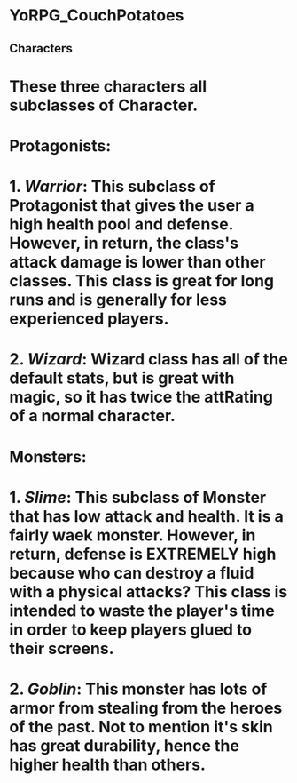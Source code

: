 # YoRPG_CouchPotatoes

## Characters
# These three characters all subclasses of Character.

# Protagonists:
   # 1. *Warrior*: This subclass of Protagonist that gives the user a high health pool and defense. However, in return, the                         class's attack damage is lower than other classes. This class is great for long runs and is generally for                      less experienced players.
   # 2. *Wizard*: Wizard class has all of the default stats, but is great with magic, so it has twice the attRating of a normal character.


# Monsters:
   # 1. *Slime*: This subclass of Monster that has low attack and health. It is a fairly waek monster. However, in return,                       defense is EXTREMELY high because who can destroy a fluid with a physical attacks? This class is intended to waste the player's time in order to keep players glued to their screens.
   # 2. *Goblin*: This monster has lots of armor from stealing from the heroes of the past. Not to mention it's skin has great durability, hence the higher health than others.
